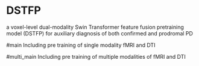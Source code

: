 # DSTFP
a voxel-level dual-modality Swin Transformer feature fusion pretraining model (DSTFP) for auxiliary diagnosis of both confirmed and prodromal PD

#main
Including pre training of single modality fMRI and DTI

#multi_main
Including pre training of multiple modalities of fMRI and DTI
